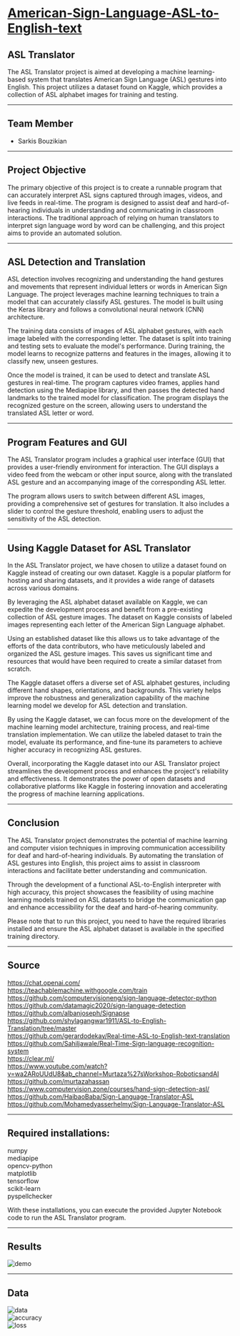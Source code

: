 #  <u> American-Sign-Language-ASL-to-English-text  </u> #

## ASL Translator ##

The ASL Translator project is aimed at developing a machine learning-based system that translates American Sign Language (ASL) gestures into English. This project utilizes a dataset found on Kaggle, which provides a collection of ASL alphabet images for training and testing.

---

## Team Member ##
- Sarkis Bouzikian

---

## Project Objective ##
The primary objective of this project is to create a runnable program that can accurately interpret ASL signs captured through images, videos, and live feeds in real-time. The program is designed to assist deaf and hard-of-hearing individuals in understanding and communicating in classroom interactions. The traditional approach of relying on human translators to interpret sign language word by word can be challenging, and this project aims to provide an automated solution.

---

## ASL Detection and Translation ## 
ASL detection involves recognizing and understanding the hand gestures and movements that represent individual letters or words in American Sign Language. The project leverages machine learning techniques to train a model that can accurately classify ASL gestures. The model is built using the Keras library and follows a convolutional neural network (CNN) architecture.

The training data consists of images of ASL alphabet gestures, with each image labeled with the corresponding letter. The dataset is split into training and testing sets to evaluate the model's performance. During training, the model learns to recognize patterns and features in the images, allowing it to classify new, unseen gestures.

Once the model is trained, it can be used to detect and translate ASL gestures in real-time. The program captures video frames, applies hand detection using the Mediapipe library, and then passes the detected hand landmarks to the trained model for classification. The program displays the recognized gesture on the screen, allowing users to understand the translated ASL letter or word.

---

## Program Features and GUI ##
The ASL Translator program includes a graphical user interface (GUI) that provides a user-friendly environment for interaction. The GUI displays a video feed from the webcam or other input source, along with the translated ASL gesture and an accompanying image of the corresponding ASL letter.

The program allows users to switch between different ASL images, providing a comprehensive set of gestures for translation. It also includes a slider to control the gesture threshold, enabling users to adjust the sensitivity of the ASL detection.

---

## Using Kaggle Dataset for ASL Translator ##
In the ASL Translator project, we have chosen to utilize a dataset found on Kaggle instead of creating our own dataset. Kaggle is a popular platform for hosting and sharing datasets, and it provides a wide range of datasets across various domains.

By leveraging the ASL alphabet dataset available on Kaggle, we can expedite the development process and benefit from a pre-existing collection of ASL gesture images. The dataset on Kaggle consists of labeled images representing each letter of the American Sign Language alphabet.

Using an established dataset like this allows us to take advantage of the efforts of the data contributors, who have meticulously labeled and organized the ASL gesture images. This saves us significant time and resources that would have been required to create a similar dataset from scratch.

The Kaggle dataset offers a diverse set of ASL alphabet gestures, including different hand shapes, orientations, and backgrounds. This variety helps improve the robustness and generalization capability of the machine learning model we develop for ASL detection and translation.

By using the Kaggle dataset, we can focus more on the development of the machine learning model architecture, training process, and real-time translation implementation. We can utilize the labeled dataset to train the model, evaluate its performance, and fine-tune its parameters to achieve higher accuracy in recognizing ASL gestures.

Overall, incorporating the Kaggle dataset into our ASL Translator project streamlines the development process and enhances the project's reliability and effectiveness. It demonstrates the power of open datasets and collaborative platforms like Kaggle in fostering innovation and accelerating the progress of machine learning applications.

---

## Conclusion ##
The ASL Translator project demonstrates the potential of machine learning and computer vision techniques in improving communication accessibility for deaf and hard-of-hearing individuals. By automating the translation of ASL gestures into English, this project aims to assist in classroom interactions and facilitate better understanding and communication.

Through the development of a functional ASL-to-English interpreter with high accuracy, this project showcases the feasibility of using machine learning models trained on ASL datasets to bridge the communication gap and enhance accessibility for the deaf and hard-of-hearing community.

Please note that to run this project, you need to have the required libraries installed and ensure the ASL alphabet dataset is available in the specified training directory.

---

## Source ##

https://chat.openai.com/<br> 
https://teachablemachine.withgoogle.com/train<br>
https://github.com/computervisioneng/sign-language-detector-python<br>
https://github.com/datamagic2020/sign-language-detection<br>
https://github.com/albanjoseph/Signapse<br>
https://github.com/shylagangwar1911/ASL-to-English-Translation/tree/master<br>
https://github.com/gerardodekay/Real-time-ASL-to-English-text-translation<br>
https://github.com/Sahiljawale/Real-Time-Sign-language-recognition-system<br>
https://clear.ml/<br>
https://www.youtube.com/watch?v=wa2ARoUUdU8&ab_channel=Murtaza%27sWorkshop-RoboticsandAI<br>
https://github.com/murtazahassan<br>
https://www.computervision.zone/courses/hand-sign-detection-asl/<br>
https://github.com/HaibaoBaba/Sign-Language-Translator-ASL<br>
https://github.com/Mohamedyasserhelmy/Sign-Language-Translator-ASL<br>

---

## Required installations: ##

numpy<br>
mediapipe<br>
opencv-python<br>
matplotlib<br>
tensorflow<br>
scikit-learn<br>
pyspellchecker<br>

With these installations, you can execute the provided Jupyter Notebook code to run the ASL Translator program.<br>

---

## Results ##

![demo](Alphabet-demo/4.gif)

---

## Data ##

![data](CollectedData/daa.jpg)<br>
![accuracy](CollectedData/acc.jpg)<br>
![loss](CollectedData/loo.jpg)<br>
